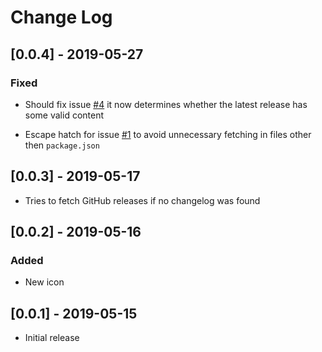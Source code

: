 # Change Log

## [0.0.4] - 2019-05-27

### Fixed

- Should fix issue [#4](https://github.com/JCofman/Changelog/issues/4) it now determines whether the latest release has some valid content

- Escape hatch for issue [#1](https://github.com/JCofman/Changelog/issues/1) to avoid unnecessary fetching in files other then `package.json`

## [0.0.3] - 2019-05-17

- Tries to fetch GitHub releases if no changelog was found

## [0.0.2] - 2019-05-16

### Added

- New icon

## [0.0.1] - 2019-05-15

- Initial release
